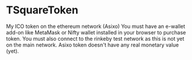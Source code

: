 # TSquareToken
My ICO token on the ethereum network (Asixo)
You must have an e-wallet add-on like MetaMask or Nifty wallet installed in your browser to purchase token.
You must also connect to the rinkeby test network as this is not yet on the main network.
Asixo token doesn't have any real monetary value (yet).

